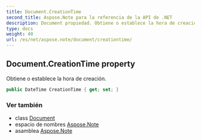 ```yaml
---
title: Document.CreationTime
second_title: Aspose.Note para la referencia de la API de .NET
description: Document propiedad. Obtiene o establece la hora de creación.
type: docs
weight: 40
url: /es/net/aspose.note/document/creationtime/
---
```

## Document.CreationTime property

Obtiene o establece la hora de creación.

```csharp
public DateTime CreationTime { get; set; }
```

### Ver también

* class [Document](../)
* espacio de nombres [Aspose.Note](../../document/)
* asamblea [Aspose.Note](../../../)


